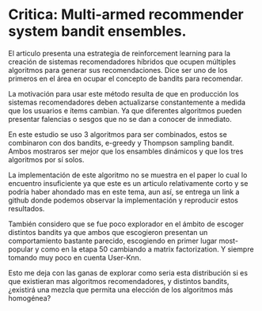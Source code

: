 # Critica: Multi-armed recommender system bandit ensembles.

El articulo presenta una estrategia de reinforcement learning para la creación de sistemas recomendadores híbridos que ocupen múltiples algoritmos para generar sus recomendaciones. Dice ser uno de los primeros en el área en ocupar el concepto de bandits para recomendar.

La motivación para usar este método resulta de que en producción los sistemas recomendadores deben actualizarse constantemente a medida que los usuarios e ítems cambian. Ya que diferentes algoritmos pueden presentar falencias o sesgos que no se dan a conocer de inmediato.

En este estudio se uso 3 algoritmos para ser combinados, estos se combinaron con dos bandits, e-greedy y Thompson sampling bandit. Ambos mostraros ser mejor que los ensambles dinámicos y que los tres algoritmos por sí solos.

La implementación de este algoritmo no se muestra en el paper lo cual lo encuentro insuficiente ya que este es un articulo relativamente corto y se podría haber ahondado mas en este tema, aun así, se entrega un link a github donde podemos observar la implementación y reproducir estos resultados.

También considero que se fue poco explorador en el ámbito de escoger distintos bandits ya que ambos que escogieron presentan un comportamiento bastante parecido, escogiendo en primer lugar most-popular y como en la etapa 50 cambiando a matrix factorization. Y siempre tomando muy poco en cuenta User-Knn. 

Esto me deja con las ganas de explorar como seria esta distribución si es que existieran mas algoritmos recomendadores, y distintos bandits, ¿existirá una mezcla que permita una elección de los algoritmos más homogénea?
